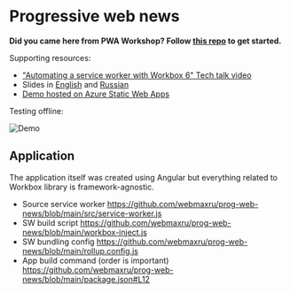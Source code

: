 # Progressive web news

**Did you came here from PWA Workshop? Follow [this repo](https://github.com/webmaxru/pwa-workshop-docs/) to get started.**

Supporting resources:

- ["Automating a service worker with Workbox 6" Tech talk video](https://www.youtube.com/watch?v=iN-vzuVV_6E&list=PLmXhAjRjRcwKLhoDrGEeI-t67Wg6_0eD8&index=5)
- Slides in [English](https://slides.com/webmax/workbox-6-2022) and [Russian](https://slides.com/webmax/workbox-6-ru)
- [Demo hosted on Azure Static Web Apps](https://black-beach-0a05a8c1e.azurestaticapps.net/)

Testing offline:

![Demo](https://github.com/webmaxru/prog-web-news/raw/main/src/assets/img/wb6.gif)

## Application

The application itself was created using Angular but everything related to Workbox library is framework-agnostic.

* Source service worker https://github.com/webmaxru/prog-web-news/blob/main/src/service-worker.js
* SW build script https://github.com/webmaxru/prog-web-news/blob/main/workbox-inject.js
* SW bundling config https://github.com/webmaxru/prog-web-news/blob/main/rollup.config.js
* App build command (order is important) https://github.com/webmaxru/prog-web-news/blob/main/package.json#L12

